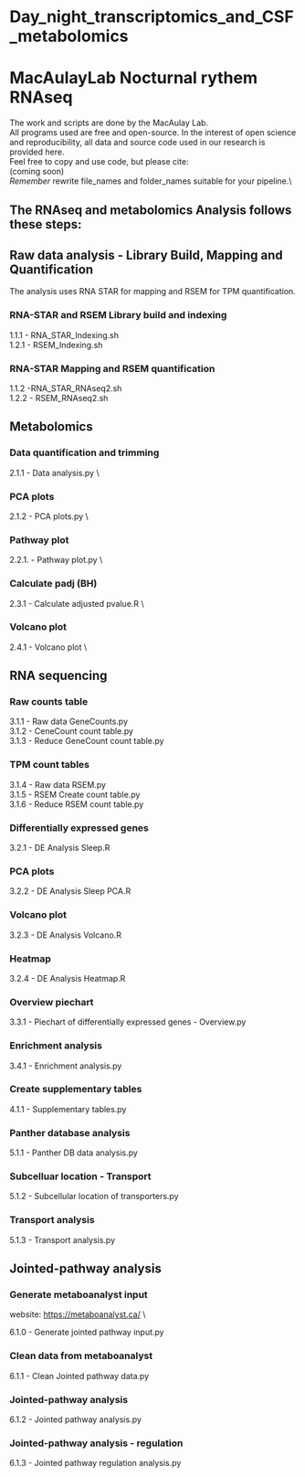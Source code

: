 # Day_night_transcriptomics_and_CSF_metabolomics

# MacAulayLab Nocturnal rythem RNAseq
The work and scripts are done by the MacAulay Lab.\
All programs used are free and open-source.
In the interest of open science and reproducibility, all data and source code used in our research is provided here.\
Feel free to copy and use code, but please cite:\
(coming soon) \
*Remember* rewrite file_names and folder_names suitable for your pipeline.\

## The RNAseq and metabolomics Analysis follows these steps:
## Raw data analysis - Library Build, Mapping and Quantification ##
The analysis uses RNA STAR for mapping and RSEM for TPM quantification.
### RNA-STAR and RSEM Library build and indexing ###

1.1.1 - RNA_STAR_Indexing.sh \
1.2.1 - RSEM_Indexing.sh

### RNA-STAR Mapping and RSEM quantification ###

1.1.2 -RNA_STAR_RNAseq2.sh \
1.2.2 - RSEM_RNAseq2.sh

## Metabolomics ##

### Data quantification and trimming ###

2.1.1 - Data analysis.py \

### PCA plots ###

2.1.2 - PCA plots.py \

### Pathway plot ###

2.2.1. - Pathway plot.py \

### Calculate padj (BH) ###

2.3.1 - Calculate adjusted pvalue.R \

### Volcano plot ###

2.4.1 - Volcano plot \

## RNA sequencing ##

### Raw counts table ###

3.1.1 - Raw data GeneCounts.py \
3.1.2 - CeneCount count table.py \
3.1.3 - Reduce GeneCount count table.py

### TPM count tables ###

3.1.4 - Raw data RSEM.py \
3.1.5 - RSEM Create count table.py \
3.1.6 - Reduce RSEM count table.py

### Differentially expressed genes ###

3.2.1 - DE Analysis Sleep.R

### PCA plots ###

3.2.2 - DE Analysis Sleep PCA.R

### Volcano plot ###

3.2.3 - DE Analysis Volcano.R

### Heatmap ###

3.2.4 - DE Analysis Heatmap.R

### Overview piechart ###

3.3.1 - Piechart of differentially expressed genes - Overview.py

### Enrichment analysis ###

3.4.1 - Enrichment analysis.py

### Create supplementary tables ###

4.1.1 - Supplementary tables.py

### Panther database analysis ###

5.1.1 - Panther DB data analysis.py

### Subcelluar location - Transport ###

5.1.2 - Subcellular location of transporters.py

### Transport analysis ###

5.1.3 - Transport analysis.py

## Jointed-pathway analysis ##

### Generate metaboanalyst input ###
website: https://metaboanalyst.ca/ \

6.1.0 - Generate jointed pathway input.py

### Clean data from metaboanalyst ###

6.1.1 - Clean Jointed pathway data.py

### Jointed-pathway analysis ###

6.1.2 - Jointed pathway analysis.py

### Jointed-pathway analysis - regulation ###

6.1.3 - Jointed pathway regulation analysis.py
